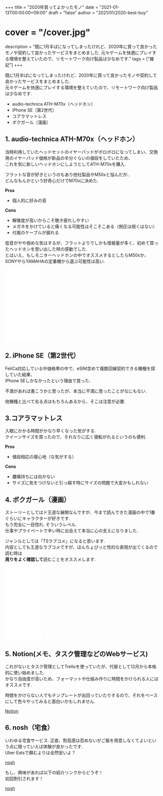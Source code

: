 +++
title = "2020年買ってよかったモノ"
date = "2021-01-13T00:00:00+09:00"
draft = "false"
author = "2021/01/2020-best-buy"
# cover = "/cover.jpg"
description = "既に1月半ばになってしまったけれど、2020年に買って良かったモノや契約して良かったサービスをまとめました.  元々ゲームを快適にプレイする環境を整えていたので、リモートワーク向け製品は少なめです."
tags = ["雑記"]
+++

既に1月半ばになってしまったけれど、2020年に買って良かったモノや契約して良かったサービスをまとめました.  
元々ゲームを快適にプレイする環境を整えていたので、リモートワーク向け製品は少なめです.

- audio-technica ATH-M70x（ヘッドホン）
- iPhone SE（第2世代）
- コアラマットレス
- ボクガール（漫画）

## 1. audio-technica ATH-M70x（ヘッドホン）

当時利用していたヘッドセットのイヤーパッドがボロボロになってしまい、交換用のイヤーパッド価格が新品の半分ぐらいの値段をしていたため、  
これを気に新しいヘッドホンにしようとしてATH-M70xを購入.

フラットな音が好きというのもあり他社製品やM50xと悩んだが、  
どんなもんかという好奇心だけでM70xに決めた.

**Pros**

- 個人的に好みの音

**Cons**

- 解像度が高いからこそ聴き疲れしやすい
- メガネをかけていると痛くなる可能性はそこそこある（側圧は弱くはない）
- 付属のケーブルが捩れる

低音がやや弱めな気はするが、フラットよりでしかも情報量が多く、初めて買ったヘッドホンを思い出した時の感動でした.  
とはいえ、もしモニターヘッドホンの中でオススメするとしたらM50xか、SONYやらYAMAHAの定番機から選ぶ可能性は高い.

<iframe style="width:120px;height:240px;" marginwidth="0" marginheight="0" scrolling="no" frameborder="0" src="//rcm-fe.amazon-adsystem.com/e/cm?lt1=_blank&bc1=000000&IS2=1&bg1=FFFFFF&fc1=000000&lc1=0000FF&t=khasegawa-22&language=ja_JP&o=9&p=8&l=as4&m=amazon&f=ifr&ref=as_ss_li_til&asins=B00SC80YLM&linkId=0460c2e593b86d726d6526108e4c3efa"></iframe>

## 2. iPhone SE（第2世代）

FeliCa対応している中価格帯の中で、eSIM含めて複数回線契約できる機種を探していた結果、  
iPhone SEしかなかったという理由で買った.

不満があれば書こうかと思ったが、本当に不満に思ったことがなにもない.

他機種と比べて劣る点はもちろんあるから、そこは注意が必要.

## 3.コアラマットレス

入眠にかかる時間がかなり早くなった気がする.  
クイーンサイズを買ったので、それなりに広く寝転がれるというのも便利.

**Pros**

- 値段相応の寝心地（な気がする）

**Cons**

- 腰痛持ちには向かない
- サイズに気をつけないと引っ越す時にサイズの問題で大変かもしれない

## 4. ボクガール（漫画）

ストーリーとしてはド王道な展開なんですが、今まで読んできた漫画の中で1番ぐらいにキャラクターが好きです.  
もう完全に一目惚れ. そういうレベル.  
仕事やプライベートで辛い時に出会えて本当に心の支えになりました.

ジャンルとしては「TSラブコメ」になると思います.  
内容としても王道なラブコメですが、ほんちょぴっと性的な表現が出てくるので読む時は  
**周りをよく確認して**読むことをオススメします.

<iframe style="width:120px;height:240px;" marginwidth="0" marginheight="0" scrolling="no" frameborder="0" src="//rcm-fe.amazon-adsystem.com/e/cm?lt1=_blank&bc1=000000&IS2=1&bg1=FFFFFF&fc1=000000&lc1=0000FF&t=khasegawa-22&language=ja_JP&o=9&p=8&l=as4&m=amazon&f=ifr&ref=as_ss_li_til&asins=B00N78V8OY&linkId=b6d69c8320270c0a730e419564266f85"></iframe>

## 5. Notion(メモ、タスク管理などのWebサービス)

これがないとタスク管理としてTrelloを使っていたが、代替として12月から本格的に使い始めました.  
かなり自由度が高いため、フォーマットや仕組み作りに時間をかけられる人にはオススメです.  

時間をかけらない人でもテンプレートが出回っていたりするので、それをベースにして色々やってみると面白いかもしれません.

[Notion](https://www.notion.so/product)

## 6. nosh（宅食）

いわゆる宅食サービス.
正直、割高感は否めないがご飯を用意しなくてよいという点に限っていえば体験が良かったです.  
Uber Eatsで頼むよりは全然安いよ？

[nosh](https://nosh.jp/)

もし、興味があれば以下の紹介リンクからどうぞ！  
初回割引されます！

[nosh](https://nosh.jp/c/pbBu6)
